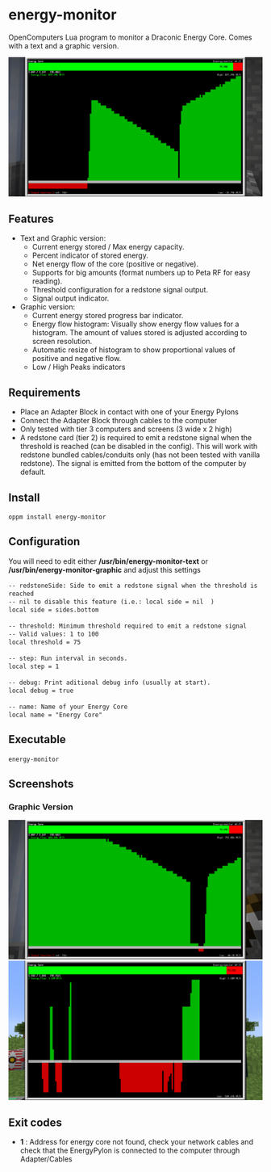 # energy-monitor
OpenComputers Lua program to monitor a Draconic Energy Core. Comes with a text and
a graphic version.

[![Screenshot](screenshots/energy-monitor-01.png)](screenshots/energy-monitor-01.png)

## Features
- Text and Graphic version:
  - Current energy stored / Max energy capacity.
  - Percent indicator of stored energy.
  - Net energy flow of the core (positive or negative).
  - Supports for big amounts (format numbers up to Peta RF for easy reading).
  - Threshold configuration for a redstone signal output.
  - Signal output indicator.
- Graphic version:
  - Current energy stored progress bar indicator.
  - Energy flow histogram: Visually show energy flow values for a histogram. The amount of values stored is adjusted according to screen resolution. 
  - Automatic resize of histogram to show proportional values of positive and negative flow.
  - Low / High Peaks indicators

## Requirements
- Place an Adapter Block in contact with one of your Energy Pylons
- Connect the Adapter Block through cables to the computer
- Only tested with tier 3 computers and screens (3 wide x 2 high)
- A redstone card (tier 2) is required to emit a redstone signal when the threshold is reached (can be disabled in the config). This will work with redstone bundled cables/conduits only (has not been tested with vanilla redstone). The signal is emitted from the bottom of the computer by default.

## Install
```
oppm install energy-monitor
```

## Configuration
You will need to edit either **/usr/bin/energy-monitor-text** or **/usr/bin/energy-monitor-graphic** and adjust this settings
```
-- redstoneSide: Side to emit a redstone signal when the threshold is reached
-- nil to disable this feature (i.e.: local side = nil  )
local side = sides.bottom

-- threshold: Minimum threshold required to emit a redstone signal
-- Valid values: 1 to 100
local threshold = 75

-- step: Run interval in seconds.
local step = 1

-- debug: Print aditional debug info (usually at start).
local debug = true

-- name: Name of your Energy Core
local name = "Energy Core"
```

## Executable
```
energy-monitor
```

## Screenshots

### Graphic Version
[![Screenshot for Graphic Version](screenshots/energy-monitor-02.png)](screenshots/energy-monitor-02.png)
[![Screenshot for Graphic Version](screenshots/energy-monitor-03.png)](screenshots/energy-monitor-03.png)

## Exit codes
- **1** : Address for energy core not found, check your network cables and check that the EnergyPylon is connected to the computer through Adapter/Cables
